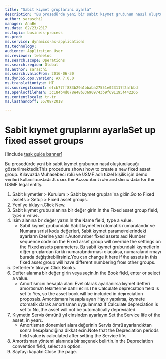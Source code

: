 ```yaml
--- 
title: "Sabit kıymet gruplarını ayarla"
description: "Bu prosedürde yeni bir sabit kıymet grubunun nasıl oluşturulacağı gösterilmektedir."
author: saraschi2
manager: AnnBe
ms.date: 02/23/2017
ms.topic: business-process
ms.prod: 
ms.service: dynamics-ax-applications
ms.technology: 
audience: Application User
ms.reviewer: twheeloc
ms.search.scope: Operations
ms.search.region: Global
ms.author: saraschi
ms.search.validFrom: 2016-06-30
ms.dyn365.ops.version: AX 7.0.0
ms.translationtype: HT
ms.sourcegitcommit: efcb77ff883b29a4bbaba27551e02311742afbbd
ms.openlocfilehash: 3c184b4d078e48b036909743b9f691195f442266
ms.contentlocale: tr-tr
ms.lasthandoff: 05/08/2018

---
```

# <a name="set-up-fixed-asset-groups"></a><span data-ttu-id="af3a4-103">Sabit kıymet gruplarını ayarla</span><span class="sxs-lookup"><span data-stu-id="af3a4-103">Set up fixed asset groups</span></span>

[!include [task guide banner](../../includes/task-guide-banner.md)]

<span data-ttu-id="af3a4-104">Bu prosedürde yeni bir sabit kıymet grubunun nasıl oluşturulacağı gösterilmektedir.</span><span class="sxs-lookup"><span data-stu-id="af3a4-104">This procedure shows how to create a new fixed asset group.</span></span> <span data-ttu-id="af3a4-105">Kılavuzda Muhasebeci rolü ve USMF adlı tüzel kişilik için demo verileri kullanılmaktadır.</span><span class="sxs-lookup"><span data-stu-id="af3a4-105">It uses the Accountant role and demo data for the USMF legal entity.</span></span>

1. <span data-ttu-id="af3a4-106">Sabit kıymetler > Kurulum > Sabit kıymet grupları'na gidin.</span><span class="sxs-lookup"><span data-stu-id="af3a4-106">Go to Fixed assets > Setup > Fixed asset groups.</span></span>
2. <span data-ttu-id="af3a4-107">Yeni'ye tıklayın.</span><span class="sxs-lookup"><span data-stu-id="af3a4-107">Click New.</span></span>
3. <span data-ttu-id="af3a4-108">Sabit kıymet grubu alanına bir değer girin.</span><span class="sxs-lookup"><span data-stu-id="af3a4-108">In the Fixed asset group field, type a value.</span></span>
4. <span data-ttu-id="af3a4-109">İsim alanına bir değer yazın.</span><span class="sxs-lookup"><span data-stu-id="af3a4-109">In the Name field, type a value.</span></span>
    * <span data-ttu-id="af3a4-110">Sabit kıymet grubundaki Sabit kıymetleri otomatik numaralandır ve Numara serisi kodu değerleri, Sabit kıymet parametrelerindeki ayarların üzerine yazılır.</span><span class="sxs-lookup"><span data-stu-id="af3a4-110">Autonumber fixed assets and Number sequence code on the Fixed asset group will override the settings on the Fixed assets parameters.</span></span> <span data-ttu-id="af3a4-111">Bu sabit kıymet grubundaki kıymetlerin diğer gruplardan farklı numaralandırması olacaksa, numaralandırmayı burada değiştirebilirsiniz.</span><span class="sxs-lookup"><span data-stu-id="af3a4-111">You can change it here if the assets in this fixed asset group will have different numbering from other groups.</span></span>  
5. <span data-ttu-id="af3a4-112">Defterler'e tıklayın.</span><span class="sxs-lookup"><span data-stu-id="af3a4-112">Click Books.</span></span>
6. <span data-ttu-id="af3a4-113">Defter alanına bir değer girin veya seçin.</span><span class="sxs-lookup"><span data-stu-id="af3a4-113">In the Book field, enter or select a value.</span></span>
    * <span data-ttu-id="af3a4-114">Amortismanı hesapla alanı Evet olarak ayarlanırsa kıymet defteri amortisman tekliflerine dahil edilir.</span><span class="sxs-lookup"><span data-stu-id="af3a4-114">The Calculate depreciation field is set to Yes, so the asset book will be included in depreciation proposals.</span></span> <span data-ttu-id="af3a4-115">Amortismanı hesapla ayarı Hayır yapılırsa, kıymete otomatik olarak amortisman uygulanmaz.</span><span class="sxs-lookup"><span data-stu-id="af3a4-115">If Calculate depreciation is set to No, the asset will not be automatically depreciated.</span></span>  
7. <span data-ttu-id="af3a4-116">Kıymetin Servis ömrünü yıl cinsinden ayarlayın.</span><span class="sxs-lookup"><span data-stu-id="af3a4-116">Set the Service life of the asset, in years.</span></span>
    * <span data-ttu-id="af3a4-117">Amortisman dönemleri alanı değerinin Servis ömrü ayarlandıktan sonra hesaplandığına dikkat edin.</span><span class="sxs-lookup"><span data-stu-id="af3a4-117">Note that the Depreciation periods field value is calculated after setting the Service life.</span></span>  
8. <span data-ttu-id="af3a4-118">Amortisman yöntemi alanında bir seçenek belirtin.</span><span class="sxs-lookup"><span data-stu-id="af3a4-118">In the Depreciation convention field, select an option.</span></span>
9. <span data-ttu-id="af3a4-119">Sayfayı kapatın.</span><span class="sxs-lookup"><span data-stu-id="af3a4-119">Close the page.</span></span>


